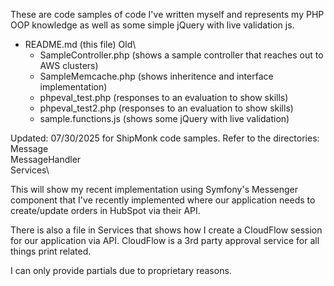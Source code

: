 These are code samples of code I've written myself and represents my PHP OOP knowledge as well as some simple jQuery with live validation js.

- README.md (this file)
  Old\
   - SampleController.php (shows a sample controller that reaches out to AWS clusters)
   - SampleMemcache.php   (shows inheritence and interface implementation)
   - phpeval_test.php     (responses to an evaluation to show skills)
   - phpeval_test2.php    (responses to an evaluation to show skills)
   - sample.functions.js  (shows some jQuery with live validation)

Updated: 07/30/2025 for ShipMonk code samples.
Refer to the directories:
   Message\
   MessageHandler\
   Services\

   This will show my recent implementation using Symfony's Messenger component that I've recently implemented
   where our application needs to create/update orders in HubSpot via their API.

   There is also a file in Services that shows how I create a CloudFlow session for our application via API. CloudFlow
   is a 3rd party approval service for all things print related.

   I can only provide partials due to proprietary reasons.

